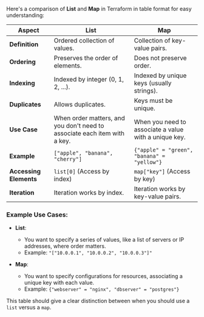Here's a comparison of **List** and **Map** in Terraform in table format for easy understanding:

| **Aspect**               | **List**                            | **Map**                           |
|--------------------------|-------------------------------------|-----------------------------------|
| **Definition**            | Ordered collection of values.       | Collection of key-value pairs.    |
| **Ordering**              | Preserves the order of elements.   | Does not preserve order.          |
| **Indexing**              | Indexed by integer (0, 1, 2, ...). | Indexed by unique keys (usually strings). |
| **Duplicates**            | Allows duplicates.                  | Keys must be unique.             |
| **Use Case**              | When order matters, and you don't need to associate each item with a key. | When you need to associate a value with a unique key. |
| **Example**               | `["apple", "banana", "cherry"]`     | `{"apple" = "green", "banana" = "yellow"}` |
| **Accessing Elements**    | `list[0]` (Access by index)         | `map["key"]` (Access by key)      |
| **Iteration**             | Iteration works by index.           | Iteration works by key-value pairs. |

### Example Use Cases:

- **List**:
  - You want to specify a series of values, like a list of servers or IP addresses, where order matters.
  - Example: `"["10.0.0.1", "10.0.0.2", "10.0.0.3"]"`

- **Map**:
  - You want to specify configurations for resources, associating a unique key with each value.
  - Example: `{"webserver" = "nginx", "dbserver" = "postgres"}`

This table should give a clear distinction between when you should use a `list` versus a `map`.